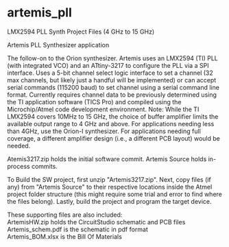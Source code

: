 # artemis_pll
LMX2594 PLL Synth Project Files (4 GHz to 15 GHz)

Artemis PLL Synthesizer application

The follow-on to the Orion synthesizer.  Artemis uses an LMX2594 (TI) PLL (with integrated VCO) and an ATtiny-3217 to configure the PLL via a SPI interface. Uses a 5-bit channel select logic interface to set a channel (32 max channels, but likely just a handful will be implemented) or can accept serial commands (115200 baud) to set channel using a serial command line format. Currently requires channel data to be previously determined using the TI application software (TICS Pro) and compiled using the Microchip/Atmel code development environment.
Note: While the TI LMX2594 covers 10MHz to 15 GHz, the choice of buffer amplifier limits the available output range to 4 GHz and above.  For applications needing less than 4GHz, use the Orion-I synthesizer.  For applications needing full coverage, a different amplifier design (i.e., a different PCB layout) would be needed.

Atemis3217.zip holds the initial software commit.
Artemis Source holds in-process commits.

To Build the SW project, first unzip "Artemis3217.zip".  Next, copy files (if any) from "Artemis Source" to their respective locations inside the Atmel project folder structure (this might require some trial and error to find where the files belong).
Lastly, build the project and program the target device.

These supporting files are also included:</br>
ArtemisHW.zip holds the CircuitStudio schematic and PCB files</br>
Artemis_schem.pdf is the schematic in pdf format</br>
Artemis_BOM.xlsx is the Bill Of Materials</br>
